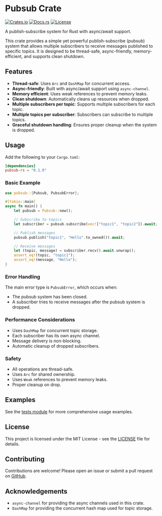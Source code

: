 # Pubsub Crate

[![Crates.io](https://img.shields.io/crates/v/pubsub)](https://crates.io/crates/pubsub)
[![Docs.rs](https://docs.rs/pubsub/badge.svg)](https://docs.rs/pubsub)
[![License](https://img.shields.io/badge/license-MIT-blue.svg)](https://opensource.org/licenses/MIT)

A publish-subscribe system for Rust with async/await support.

This crate provides a simple yet powerful publish-subscribe (pubsub) system that allows multiple
subscribers to receive messages published to specific topics. It is designed to be thread-safe,
async-friendly, memory-efficient, and supports clean shutdown.

## Features

- **Thread-safe**: Uses `Arc` and `DashMap` for concurrent access.
- **Async-friendly**: Built with async/await support using `async-channel`.
- **Memory efficient**: Uses weak references to prevent memory leaks.
- **Clean shutdown**: Automatically cleans up resources when dropped.
- **Multiple subscribers per topic**: Supports multiple subscribers for each topic.
- **Multiple topics per subscriber**: Subscribers can subscribe to multiple topics.
- **Graceful shutdown handling**: Ensures proper cleanup when the system is dropped.

## Usage

Add the following to your `Cargo.toml`:

```toml
[dependencies]
pubsub-rs = "0.1.0"
```

### Basic Example

```rust
use pubsub::{Pubsub, PubsubError};

#[tokio::main]
async fn main() {
    let pubsub = Pubsub::new();

    // Subscribe to topics
    let subscriber = pubsub.subscribe(vec!["topic1", "topic2"]).await;

    // Publish messages
    pubsub.publish("topic1", "Hello".to_owned()).await;

    // Receive messages
    let (topic, message) = subscriber.recv().await.unwrap();
    assert_eq!(topic, "topic1");
    assert_eq!(message, "Hello");
}
```

### Error Handling

The main error type is `PubsubError`, which occurs when:

- The pubsub system has been closed.
- A subscriber tries to receive messages after the pubsub system is dropped.

### Performance Considerations

- Uses `DashMap` for concurrent topic storage.
- Each subscriber has its own async channel.
- Message delivery is non-blocking.
- Automatic cleanup of dropped subscribers.

### Safety

- All operations are thread-safe.
- Uses `Arc` for shared ownership.
- Uses `Weak` references to prevent memory leaks.
- Proper cleanup on drop.

## Examples

See the [tests module](https://github.com/alaingilbert/pubsub-rs/blob/master/src/tests.rs) for more comprehensive usage examples.

## License

This project is licensed under the MIT License - see the [LICENSE](LICENSE.txt) file for details.

## Contributing

Contributions are welcome! Please open an issue or submit a pull request on [GitHub](https://github.com/alaingilbert/pubsub-rs).

## Acknowledgements

- `async-channel` for providing the async channels used in this crate.
- `DashMap` for providing the concurrent hash map used for topic storage.
